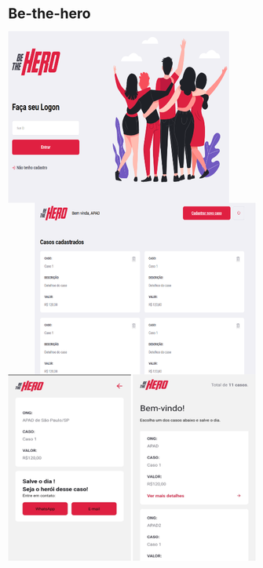 # Be-the-hero
<img src="https://github.com/raphaom35/Be-the-hero_ok/blob/master/frontend/tela1.PNG" width="450" height="350" align="left"/> 
<img src="https://github.com/raphaom35/Be-the-hero_ok/blob/master/frontend/tela2.PNG" width="450" height="350" align="right"/>
<img src="https://github.com/raphaom35/Be-the-hero_ok/blob/master/mobile/mobile.jpg" width="250" height="380" align="right"/>
<img src="https://github.com/raphaom35/Be-the-hero_ok/blob/master/mobile/mobile1.jpg" width="250" height="380" align="center"/>

  
  

